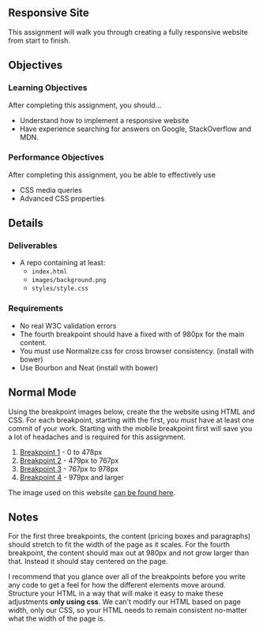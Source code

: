 ## Responsive Site
This assignment will walk you through creating a fully responsive website from start to finish.


## Objectives

### Learning Objectives

After completing this assignment, you should…

* Understand how to implement a responsive website
* Have experience searching for answers on Google, StackOverflow and MDN. <!-- lol -->


### Performance Objectives

After completing this assignment, you be able to effectively use

* CSS media queries
* Advanced CSS properties

## Details

### Deliverables

* A repo containing at least:
  * `index.html`
  * `images/background.png`
  * `styles/style.css`

### Requirements

* No real W3C validation errors
* The fourth breakpoint should have a fixed with of 980px for the main content.
* You must use Normalize.css for cross browser consistency. (install with bower)
* Use Bourbon and Neat (install with bower)


## Normal Mode
Using the breakpoint images below, create the the website using HTML and CSS. For each breakpoint, starting with the first, you *must* have at least one commit of your work. Starting with the mobile breakpoint first will save you a lot of headaches and is required for this assignment.

1. [Breakpoint 1](breakpoint1.png) - 0 to 478px
2. [Breakpoint 2](breakpoint2.png) - 479px to 767px
3. [Breakpoint 3](breakpoint3.png) - 767px to 978px
4. [Breakpoint 4](breakpoint4.png) - 979px and larger

The image used on this website [can be found here](background.jpg).


## Notes

For the first three breakpoints, the content (pricing boxes and paragraphs) should stretch to fit the width of the page as it scales. For the fourth breakpoint, the content should max out at 980px and not grow larger than that. Instead it should stay centered on the page.

I recommend that you glance over all of the breakpoints before you write any code to get a feel for how the different elements move around. Structure your HTML in a way that will make it easy to make these adjustments **only using css**. We can't modify our HTML based on page width, only our CSS, so your HTML needs to remain consistent no-matter what the width of the page is.
